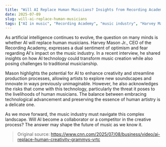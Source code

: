 ```yaml
---
title: "Will AI Replace Human Musicians? Insights from Recording Academy CEO"
date: 2025-07-09
slug: will-ai-replace-human-musicians
tags: ["AI in music", "Recording Academy", "music industry", "Harvey Mason Jr."]
---
```

As artificial intelligence continues to evolve, the question on many minds is whether AI will replace human musicians. Harvey Mason Jr., CEO of the Recording Academy, expresses a dual sentiment of optimism and fear regarding AI's impact on the music industry. In a recent interview, he shared insights on how AI technology could transform music creation while also posing challenges to traditional musicianship.

Mason highlights the potential for AI to enhance creativity and streamline production processes, allowing artists to explore new soundscapes and innovate in ways previously unimaginable. However, he also acknowledges the risks that come with this technology, particularly the threat it poses to the livelihoods of human musicians. The balance between embracing technological advancement and preserving the essence of human artistry is a delicate one.

As we move forward, the music industry must navigate this complex landscape. Will AI become a collaborator or a competitor in the creative process? The answer may shape the future of music as we know it.
> Original source: https://www.cnn.com/2025/07/08/business/video/ai-replace-human-creativity-grammys-vrtc